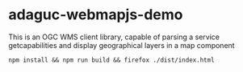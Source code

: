 # adaguc-webmapjs-demo
This is an OGC WMS client library, capable of parsing a service getcapabilities and display geographical layers in a map component

```
npm install && npm run build && firefox ./dist/index.html
```